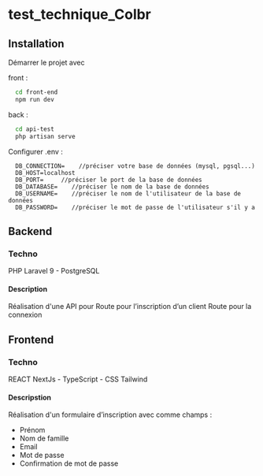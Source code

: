 # test_technique_Colbr

## Installation

Démarrer le projet avec

front :

```bash
  cd front-end
  npm run dev
```

back :

```bash
  cd api-test
  php artisan serve
```

Configurer .env :

```
  DB_CONNECTION=    //préciser votre base de données (mysql, pgsql...)
  DB_HOST=localhost 
  DB_PORT=     //préciser le port de la base de données
  DB_DATABASE=    //préciser le nom de la base de données
  DB_USERNAME=    //préciser le nom de l'utilisateur de la base de données
  DB_PASSWORD=    //préciser le mot de passe de l'utilisateur s'il y a
```


## Backend
### Techno
PHP Laravel 9 - PostgreSQL



#### Description
Réalisation d'une API pour
Route pour l’inscription d’un client
Route pour la connexion



## Frontend
### Techno
REACT NextJs - TypeScript - CSS Tailwind 



#### Descripstion
Réalisation d'un formulaire d’inscription avec comme champs :
- Prénom
- Nom de famille
- Email
- Mot de passe
- Confirmation de mot de passe
